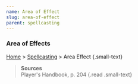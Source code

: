 ```yaml
---
name: Area of Effect
slug: area-of-effect
parent: spellcasting
---
```

### Area of Effects
[Home](home) > [Spellcasting](spellcasting) > Area Effect {.small-text}

> **Sources** <br/>
> Player's Handbook, p. 204
{.read .small-text}